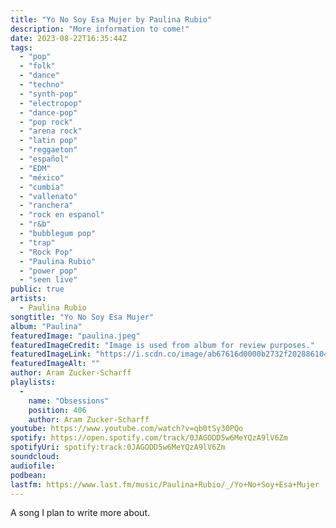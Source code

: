 ```yaml
---
title: "Yo No Soy Esa Mujer by Paulina Rubio"
description: "More information to come!"
date: 2023-08-22T16:35:44Z
tags:
  - "pop"
  - "folk"
  - "dance"
  - "techno"
  - "synth-pop"
  - "electropop"
  - "dance-pop"
  - "pop rock"
  - "arena rock"
  - "latin pop"
  - "reggaeton"
  - "español"
  - "EDM"
  - "méxico"
  - "cumbia"
  - "vallenato"
  - "ranchera"
  - "rock en espanol"
  - "r&b"
  - "bubblegum pop"
  - "trap"
  - "Rock Pop"
  - "Paulina Rubio"
  - "power pop"
  - "seen live"
public: true
artists:
  - Paulina Rubio
songtitle: "Yo No Soy Esa Mujer"
album: "Paulina"
featuredImage: "paulina.jpeg"
featuredImageCredit: "Image is used from album for review purposes."
featuredImageLink: "https://i.scdn.co/image/ab67616d0000b2732f202886104bddfdb1b94010"
featuredImageAlt: ""
author: Aram Zucker-Scharff
playlists:
  -
    name: "Obsessions"
    position: 406
    author: Aram Zucker-Scharff
youtube: https://www.youtube.com/watch?v=qb0tSy30PQo
spotify: https://open.spotify.com/track/0JAGODD5w6MeYQzA9lV6Zm
spotifyUri: spotify:track:0JAGODD5w6MeYQzA9lV6Zm
soundcloud:
audiofile:
podbean:
lastfm: https://www.last.fm/music/Paulina+Rubio/_/Yo+No+Soy+Esa+Mujer
---
```


A song I plan to write more about.
		